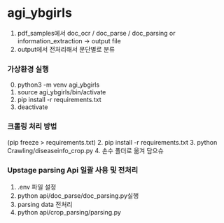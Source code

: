 # agi_ybgirls

1. pdf_samples에서 doc_ocr / doc_parse / doc_parsing or information_extraction -> output file
2. output에서 전처리해서 문단별로 분류

### 가상환경 실행
0. python3 -m venv agi_ybgirls
1. source agi_ybgirls/bin/activate
2. pip install -r requirements.txt
3. deactivate

### 크롤링 처리 방법
(pip freeze > requirements.txt)
2. pip install -r requirements.txt
3. python Crawling/diseaseinfo_crop.py
4. 손수 폴더로 옮겨 담으슈

### Upstage parsing Api 일괄 사용 및 전처리
1. .env 파일 설정
2. python api/doc_parse/doc_parsing.py실행
3. parsing data 전처리
4. python api/crop_parsing/parsing.py

